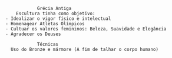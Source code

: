                       Grécia Antiga
              Escultura tinha como objetivo:
          - Idealizar o vigor físico e intelectual
          - Homenagear Atletas Olímpicos
          - Cultuar os valores femininos: Beleza, Suavidade e Elegância
          - Agradecer os Deuses

                      Técnicas
            Uso do Bronze e mármore (A fim de talhar o corpo humano)
